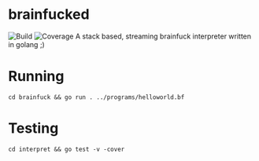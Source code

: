 # brainfucked 

![Build](https://github.com/swd543/brainfucked/actions/workflows/go.yml/badge.svg)
![Coverage](https://github.com/swd543/brainfucked/actions?query=workflow%3AGo)
A stack based, streaming brainfuck interpreter written in golang ;)

# Running
`cd brainfuck && go run . ../programs/helloworld.bf`

# Testing
`cd interpret && go test -v -cover`
